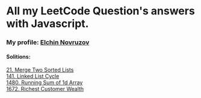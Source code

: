 # All my LeetCode Question's answers with Javascript.
### My profile: [Elchin Novruzov](https://leetcode.com/Elchin_Novruzov/)
#### Solitions:

[21. Merge Two Sorted Lists](https://github.com/Elchin-Novruzov/LeetCode/blob/main/21.%20Merge%20Two%20Sorted%20Lists.js) </br>
[141. Linked List Cycle](https://github.com/Elchin-Novruzov/LeetCode/blob/main/141-Linked-List-Cycle.js) </br>
[1480. Running Sum of 1d Array](https://github.com/Elchin-Novruzov/LeetCode/blob/main/1480.%20Running%20Sum%20of%201d%20Array.js) </br>
[1672. Richest Customer Wealth](https://github.com/Elchin-Novruzov/LeetCode/blob/main/1672.%20Richest%20Customer%20Wealth.js) </br>
